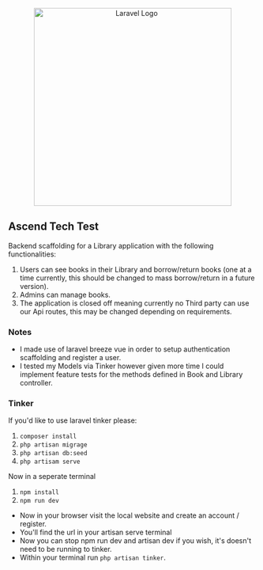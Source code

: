 <p align="center"><a href="https://laravel.com" target="_blank"><img src="https://raw.githubusercontent.com/laravel/art/master/logo-lockup/5%20SVG/2%20CMYK/1%20Full%20Color/laravel-logolockup-cmyk-red.svg" width="400" alt="Laravel Logo"></a></p>

## Ascend Tech Test

Backend scaffolding for a Library application with the following functionalities:
1. Users can see books in their Library and borrow/return books (one at a time currently, this should be changed to mass borrow/return in a future version).
2. Admins can manage books.
3. The application is closed off meaning currently no Third party can use our Api routes, this may be changed depending on requirements.

### Notes
- I made use of laravel breeze vue in order to setup authentication scaffolding and register a user.
- I tested my Models via Tinker however given more time I could implement feature tests for the methods defined in Book and Library controller.

### Tinker
If you'd like to use laravel tinker please:
1. `composer install`
2. `php artisan migrage`
3. `php artisan db:seed`
4. `php artisam serve`

Now in a seperate terminal

1. `npm install`
2. `npm run dev`

- Now in your browser visit the local website and create an account / register.
- You'll find the url in your artisan serve terminal
- Now you can stop npm run dev and artisan dev if you wish, it's doesn't need to be running to tinker.
- Within your terminal run `php artisan tinker`.